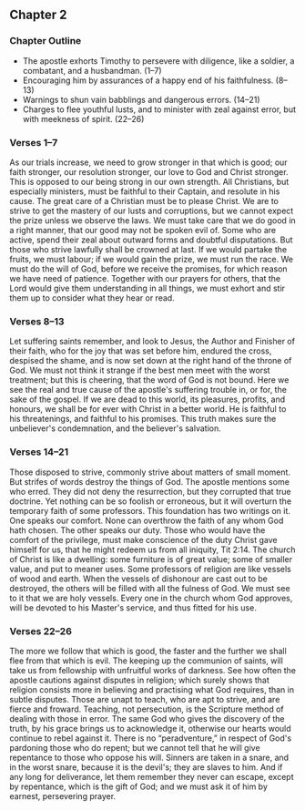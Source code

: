 ## Chapter 2

### Chapter Outline

- The apostle exhorts Timothy to persevere with diligence, like a soldier, a combatant, and a husbandman. (1–7)
- Encouraging him by assurances of a happy end of his faithfulness. (8–13)
- Warnings to shun vain babblings and dangerous errors. (14–21)
- Charges to flee youthful lusts, and to minister with zeal against error, but with meekness of spirit. (22–26)

### Verses 1–7

As our trials increase, we need to grow stronger in that which is good; our faith stronger, our resolution stronger, our love to God and Christ stronger. This is opposed to our being strong in our own strength. All Christians, but especially ministers, must be faithful to their Captain, and resolute in his cause. The great care of a Christian must be to please Christ. We are to strive to get the mastery of our lusts and corruptions, but we cannot expect the prize unless we observe the laws. We must take care that we do good in a right manner, that our good may not be spoken evil of. Some who are active, spend their zeal about outward forms and doubtful disputations. But those who strive lawfully shall be crowned at last. If we would partake the fruits, we must labour; if we would gain the prize, we must run the race. We must do the will of God, before we receive the promises, for which reason we have need of patience. Together with our prayers for others, that the Lord would give them understanding in all things, we must exhort and stir them up to consider what they hear or read.

### Verses 8–13

Let suffering saints remember, and look to Jesus, the Author and Finisher of their faith, who for the joy that was set before him, endured the cross, despised the shame, and is now set down at the right hand of the throne of God. We must not think it strange if the best men meet with the worst treatment; but this is cheering, that the word of God is not bound. Here we see the real and true cause of the apostle's suffering trouble in, or for, the sake of the gospel. If we are dead to this world, its pleasures, profits, and honours, we shall be for ever with Christ in a better world. He is faithful to his threatenings, and faithful to his promises. This truth makes sure the unbeliever's condemnation, and the believer's salvation.

### Verses 14–21

Those disposed to strive, commonly strive about matters of small moment. But strifes of words destroy the things of God. The apostle mentions some who erred. They did not deny the resurrection, but they corrupted that true doctrine. Yet nothing can be so foolish or erroneous, but it will overturn the temporary faith of some professors. This foundation has two writings on it. One speaks our comfort. None can overthrow the faith of any whom God hath chosen. The other speaks our duty. Those who would have the comfort of the privilege, must make conscience of the duty Christ gave himself for us, that he might redeem us from all iniquity, Tit 2:14. The church of Christ is like a dwelling: some furniture is of great value; some of smaller value, and put to meaner uses. Some professors of religion are like vessels of wood and earth. When the vessels of dishonour are cast out to be destroyed, the others will be filled with all the fulness of God. We must see to it that we are holy vessels. Every one in the church whom God approves, will be devoted to his Master's service, and thus fitted for his use.

### Verses 22–26

The more we follow that which is good, the faster and the further we shall flee from that which is evil. The keeping up the communion of saints, will take us from fellowship with unfruitful works of darkness. See how often the apostle cautions against disputes in religion; which surely shows that religion consists more in believing and practising what God requires, than in subtle disputes. Those are unapt to teach, who are apt to strive, and are fierce and froward. Teaching, not persecution, is the Scripture method of dealing with those in error. The same God who gives the discovery of the truth, by his grace brings us to acknowledge it, otherwise our hearts would continue to rebel against it. There is no “peradventure,” in respect of God's pardoning those who do repent; but we cannot tell that he will give repentance to those who oppose his will. Sinners are taken in a snare, and in the worst snare, because it is the devil's; they are slaves to him. And if any long for deliverance, let them remember they never can escape, except by repentance, which is the gift of God; and we must ask it of him by earnest, persevering prayer.

